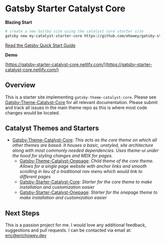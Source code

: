 # Gatsby Starter Catalyst Core

**Blazing Start**
```sh
# create a new Gatsby site using the catalyst core starter site
gatsby new my-catalyst-starter-core https://github.com/ehowey/gatsby-starter-catalyst-core
```
[Read the Gatsby Quick Start Guide](https://www.gatsbyjs.org/docs/quick-start)

**Demo**

[https://gatsby-starter-catalyst-core.netlify.com/](https://gatsby-starter-catalyst-core.netlify.com/)

## Overview

This is a starter site implementing `gatsby-theme-catalyst-core`. Please see [Gatsby-Theme-Catalyst-Core](https://github.com/ehowey/gatsby-theme-catalyst-core) for all relevant documentation. Please submit and track all issues in the main theme repo as this is where most code changes would be located.

## Catalyst Themes and Starters

* [Gatsby-Theme-Catalyst-Core](https://github.com/ehowey/gatsby-theme-catalyst-core): *This acts as the core theme on which all other themes are based. It houses a basic, unstyled, site architecture along with most commonly needed dependencies. Uses theme-ui under the hood for styling changes and MDX for pages.*
  * [Gatsby-Theme-Catalyst-Onepage](https://github.com/ehowey/gatsby-theme-catalyst-onepage): *Child theme of the core theme. Allows for a single page website with anchor links and smooth scrolling in lieu of a traditional nav menu which would link to different pages*
  * [Gatsby-Starter-Catalyst-Core](https://github.com/ehowey/gatsby-starter-catalyst-core): *Starter for the core theme to make installation and customization easier*
  * [Gatsby-Starter-Catalyst-Onepage](https://github.com/ehowey/gatsby-starter-catalyst-onepage): *Starter for the onepage theme to make installation and customization easier*

## Next Steps

This is a passion project for me.  I would love any additional feedback, suggestions and pull requests.  I can be contacted via email at: <eric@erichowey.dev>
